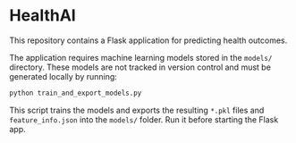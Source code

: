 # HealthAI

This repository contains a Flask application for predicting health outcomes.

The application requires machine learning models stored in the `models/` directory.
These models are not tracked in version control and must be generated locally by
running:

```bash
python train_and_export_models.py
```

This script trains the models and exports the resulting `*.pkl` files and
`feature_info.json` into the `models/` folder. Run it before starting the
Flask app.

